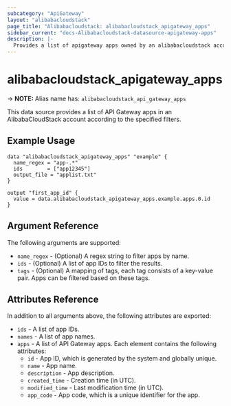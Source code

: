 ```yaml
---
subcategory: "ApiGateway"
layout: "alibabacloudstack"
page_title: "Alibabacloudstack: alibabacloudstack_apigateway_apps"
sidebar_current: "docs-Alibabacloudstack-datasource-apigateway-apps"
description: |- 
  Provides a list of apigateway apps owned by an alibabacloudstack account.
---
```


# alibabacloudstack_apigateway_apps
-> **NOTE:** Alias name has: `alibabacloudstack_api_gateway_apps`

This data source provides a list of API Gateway apps in an AlibabaCloudStack account according to the specified filters.

## Example Usage

```hcl
data "alibabacloudstack_apigateway_apps" "example" {
  name_regex = "app-.*"
  ids        = ["app12345"]
  output_file = "applist.txt"
}

output "first_app_id" {
  value = data.alibabacloudstack_apigateway_apps.example.apps.0.id
}
```

## Argument Reference

The following arguments are supported:

* `name_regex` - (Optional) A regex string to filter apps by name.
* `ids` - (Optional) A list of app IDs to filter the results.
* `tags` - (Optional) A mapping of tags, each tag consists of a key-value pair. Apps can be filtered based on these tags.

## Attributes Reference

In addition to all arguments above, the following attributes are exported:

* `ids` - A list of app IDs.
* `names` - A list of app names.
* `apps` - A list of API Gateway apps. Each element contains the following attributes:
  * `id` - App ID, which is generated by the system and globally unique.
  * `name` - App name.
  * `description` - App description.
  * `created_time` - Creation time (in UTC).
  * `modified_time` - Last modification time (in UTC).
  * `app_code` - App code, which is a unique identifier for the app.
